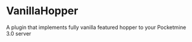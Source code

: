 # VanillaHopper
A plugin that implements fully vanilla featured hopper to your Pocketmine 3.0 server
